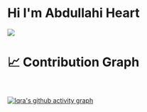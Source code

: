 # Hi I'm Abdullahi Heart </hr>
<img  align="center"  src="https://github-readme-stats.vercel.app/api?username=abdullahiheart&show_icons=true&theme=dracula" />


# 📈 Contribution Graph 
<br />

[![Iqra's github activity graph](https://github-readme-activity-graph.cyclic.app/graph?username=abdullahiheart&bg_color=0d1117&color=#FFFFFF&line=3b3b3b&point=3e3c3c&area=true&hide_border=true)](https://[github.com/IQRA-ABDI](https://github.com/abdullahiheart))



